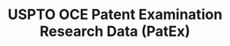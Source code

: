 ---
bigquery: https://console.cloud.google.com/bigquery?p=patents-public-data&d=uspto_oce_pair&page=dataset
citation: 'Graham, S. Marco, A., and Miller, A. (2015). “The USPTO Patent Examination
  Research Dataset: A Window on the Process of Patent Examination.”'
contributors: Graham, S. Marco, A., Miller, A.
cost: None
description: The latest version of PatEx (referred to below as the 2020 release) contains
  detailed information on nearly 11.9 million publicly-viewable provisional and non-provisional
  patent applications to the USPTO and over 4.6 million Patent Cooperation Treaty
  (PCT) applications. It is based on data that OCE downloaded from the Patent Examination
  Data System (PEDS) in April, 2021. The PEDS data are sourced from Public PAIR. The
  first time that OCE used PEDS as the basis of PatEx was for the 2019 release. We
  took the PEDS data and organized it into the familiar PatEx data files, which are
  based on the organization of the Public PAIR portal. The data files include information
  on each application’s characteristics, prosecution history, continuation history,
  claims of foreign priority, patent term adjustment history, publication history,
  and correspondence address information.
documentation: 'For the 2019 and later releases, new technical documentation is available
  https://www.uspto.gov/sites/default/files/documents/PatEx-2019-Technical-Doc.pdf


  A document describing the 2014-2017 data sets is available and can be cited as:
  Graham, Stuart J.H. and Marco, Alan C. and Miller, Richard, The USPTO Patent Examination
  Research Dataset: A Window on the Process of Patent Examination (November 30, 2015).
  Available at SSRN: https://ssrn.com/abstract=2702637.'
last_edit: Mon, 04 Apr 2022 19:06:22 GMT
location: https://www.uspto.gov/ip-policy/economic-research/research-datasets/patent-examination-research-dataset-public-pair
maintained_by: EconomicsData@uspto.gov
related_publications: https://ssrn.com/abstract=29956744, https://ssrn.com/abstract=2702637
schema_fields: '[''child_filing_date'', ''correspondence_street_line_2'', ''appl_status_code'',
  ''sequence_number'', ''application_type'', ''customer_number'', ''wipo_pub_date'',
  ''earliest_pgpub_number'', ''inventor_country_name'', ''foreign_parent_id'', ''inventor_country_code'',
  ''inventor_address_type'', ''invention_title'', ''examiner_name_middle'', ''filing_date'',
  ''application_number'', ''correspondence_region_name'', ''status_code'', ''atty_docket_number'',
  ''status_description'', ''recorded_date'', ''foreign_parent_date'', ''examiner_art_unit'',
  ''correspondence_name_line_1'', ''child_application_number'', ''event_description'',
  ''correspondence_name_line_2'', ''disposal_type'', ''invention_subject_matter'',
  ''parent_application_number'', ''inventor_region_code'', ''confirm_number'', ''uspc_class'',
  ''correspondence_country_code'', ''patent_issue_date'', ''patent_number'', ''parent_country_code'',
  ''aia_first_to_file'', ''examiner_name_last'', ''continuation_type'', ''application_number_pair'',
  ''examiner_name_first'', ''file_location_date'', ''small_entity_indicator'', ''correspondence_country_name'',
  ''inventor_name_first'', ''correspondence_city'', ''correspondence_postal_code'',
  ''correspondence_region_code'', ''event_code'', ''inventor_rank'', ''wipo_pub_number'',
  ''earliest_pgpub_date'', ''examiner_id'', ''parent_filing_date'', ''correspondence_street_line_1'',
  ''abandon_date'', ''parent_country'', ''inventor_name_last'', ''inventor_name_middle'',
  ''uspc_subclass'', ''appl_status_date'', ''file_location'']'
shortname: patex
tags:
- patents
- legal
- history
terms_of_use: 'USPTO’s online databases are not designed or intended to be a source
  for bulk downloads of USPTO data when accessed through the website’s interfaces.
  Individuals, companies, IP addresses, or blocks of IP addresses who, in effect,
  deny or decrease service by generating unusually high numbers of database accesses
  (searches, pages, or hits), whether generated manually or in an automated fashion,
  may be denied access to USPTO servers without notice.


  Bulk data products may be separately obtained from the USPTO, either for free or
  at the cost of dissemination. For details, see information on Electronic Bulk Data
  Products: https://www.uspto.gov/learning-and-resources/electronic-bulk-data-products'
title: USPTO OCE Patent Examination Research Data (PatEx)
uuid: 4342caa7-23af-420c-b2f6-6088f133df6a
---